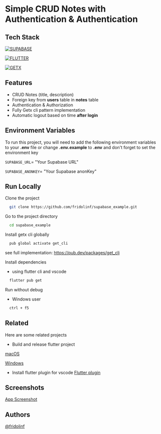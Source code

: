# Simple CRUD Notes with Authentication & Authentication

## Tech Stack

[![SUPABASE](https://getlogo.net/wp-content/uploads/2020/11/supabase-logo-vector.png)](https://supabase.com/)

[![FLUTTER](https://www.vectorlogo.zone/logos/flutterio/flutterio-ar21.png)](https://flutter.dev/)

[![GETX](https://blog.kakaocdn.net/dn/tTJsy/btraPuKSP5Y/34aELwuQ5eWBta1trRneU1/img.png)](https://pub.dev/packages/get)

## Features

- CRUD Notes (title, description)
- Foreign key from **users** table in **notes** table
- Authentication & Authorization
- Fully Getx cli pattern implementation
- Automatic logout based on time **after login**

## Environment Variables

To run this project, you will need to add the following environment variables to your **.env** file
or change **.env.example** to **.env** and don't forget to set the environment key

`SUPABASE_URL`= "Your Supabase URL"

`SUPABASE_ANONKEY`= "Your Supabase anonKey"

## Run Locally

Clone the project

```bash
  git clone https://github.com/fridolinf/supabase_example.git
```

Go to the project directory

```bash
  cd supabase_example
```

Install getx cli globally

```bash
  pub global activate get_cli
```

see full implementation:
https://pub.dev/packages/get_cli

Install dependencies

- using flutter cli and vscode

```bash
  flutter pub get
```

Run without debug

- Windows user

```bash
  ctrl + f5
```

## Related

Here are some related projects

- Build and release flutter project

[macOS](https://docs.flutter.dev/deployment/macos)

[Windows](https://docs.flutter.dev/deployment/windows)

- Install flutter plugin for vscode
  [Flutter plugin](https://docs.flutter.dev/get-started/editor#:~:text=Install%20the%20Flutter%20and%20Dart,the%20list%2C%20and%20click%20Install.)

## Screenshots

[App Screenshot](https://drive.google.com/drive/folders/1cUHcP7KOGkT36TGOdDVEchq4PXQx_ex5)

## Authors

[@fridolinf](https://github.com/fridolinf)

